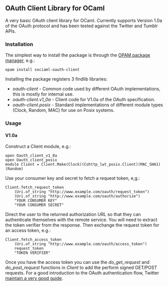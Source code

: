 ## OAuth Client Library for OCaml

A very basic OAuth client library for OCaml.  Currently supports
Version 1.0a of the OAuth protocol and has been tested against
the Twitter and Tumblr APIs.

### Installation

The simplest way to install the package is through the 
[OPAM package manager](http://opam.ocamlpro.com/), e.g.: 

    opam install sociaml-oauth-client
    
Installing the package registers 3 findlib libraries:

* *oauth-client* - Common code used by different OAuth implementations, this is mostly
for internal use.
* *oauth-client.v1_0a* - Client code for V1.0a of the OAuth specification.
* *oauth-client.posix* - Standard implementations of different module types 
(Clock, Random, MAC) for use on Posix systems.

### Usage

#### V1.0a

Construct a Client module, e.g.:

    open Oauth_client_v1_0a
    open Oauth_client_posix
    module Client = Client.Make(Clock)(Cohttp_lwt_posix.Client)(MAC_SHA1)(Random)
    
Use your consumer key and secret to fetch a request token, e,g.:

    Client.fetch_request_token
        (Uri.of_string "http://www.example.com/oauth/request_token")
        (Uri.of_string "http://www.example.com/oauth/authorize")
        "YOUR CONSUMER KEY"
        "YOUR CONSUMER SECRET"

Direct the user to the returned authorization URL so that they can authenticate
themselves with the remote service.  You will need to extract the token verifier
from the response.  Then exchange the request token for an access token, e.g.:

    Client.fetch_access_token
        (Uri.of_string "http://www.example.com/oauth/access_token")
        request_token
        "TOKEN VERIFIER"
        
Once you have the access token you can use the *do_get_request* and *do_post_request* 
functions in *Client* to add the perform signed GET/POST requests.  For
a good introduction to the OAuth authentication flow, Twitter 
[maintain a very good guide](https://dev.twitter.com/docs/auth).
